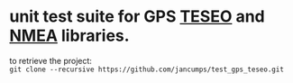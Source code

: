 # unit test suite for GPS [TESEO](https://github.com/jancumps/gps_nmea_lib) and [NMEA](https://github.com/jancumps/gps_nmea_lib) libraries.  

to retrieve the project:  
``git clone --recursive https://github.com/jancumps/test_gps_teseo.git``